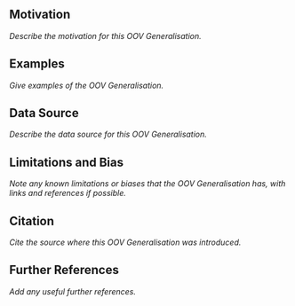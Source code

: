 ## Motivation
*Describe the motivation for this OOV Generalisation.*

## Examples
*Give examples of the OOV Generalisation.*

## Data Source
*Describe the data source for this OOV Generalisation.*

## Limitations and Bias
*Note any known limitations or biases that the OOV Generalisation has, with links and references if possible.*

## Citation
*Cite the source where this OOV Generalisation was introduced.*

## Further References
*Add any useful further references.*